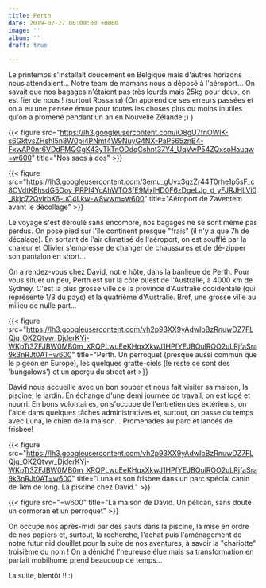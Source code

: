 ```yaml
---
title: Perth
date: 2019-02-27 00:00:00 +0000
image: ''
album: ''
draft: true

---
```

Le printemps s'installait doucement en Belgique mais d'autres horizons nous attendaient... Notre team de mamans nous a déposé à l'aéroport... On savait que nos bagages n'étaient pas très lourds mais 25kg pour deux, on est fier de nous ! (surtout Rossana) (On apprend de ses erreurs passées et on a eu une pensée émue pour toutes les choses plus ou moins inutiles qu'on a promené pendant un an en Nouvelle Zélande ;) )

{{< figure src="https://lh3.googleusercontent.com/iO8gU7fnOWlK-s6GktvsZHshI5n8W0pi4PNmt4W9NuyG4NX-PaP565znB4-FxwAP0nr6VDdPMQGgK43yTkTnODdqGshnt37Y4_UqVwP54ZQxsoHauqw=w600" title="Nos sacs à dos" >}}

{{< figure src="https://lh3.googleusercontent.com/3emu_gUvx3qzZr44T0rhe1p5sF_c8CVdtKEhsdG5Ooy_PRPI4YcAhWTO3fE9MxlHD0F6zDgeLJg_d_yFJRJHLVi0_8kjc72QvIrbX6-uC4Lkw-w8wwm=w600" title="Aéroport de Zaventem avant le décollage" >}}

Le voyage s'est déroulé sans encombre, nos bagages ne se sont même pas perdus. On pose pied sur l'île continent presque "frais" (il n'y a que 7h de décalage). En sortant de l'air climatisé de l'aéroport, on est soufflé par la chaleur et Olivier s'empresse de changer de chaussures et de dé-zipper son pantalon en short...

On a rendez-vous chez David, notre hôte, dans la banlieue de Perth. Pour vous situer un peu, Perth est sur la côte ouest de l'Australie, à 4000 km de Sydney. C'est la plus grosse ville de la province d'Australie occidentale (qui représente 1/3 du pays) et la quatrième d'Australie. Bref, une grosse ville au milieu de nulle part...

{{< figure src="https://lh3.googleusercontent.com/vh2p93XX9yAdwIbBzRnuwDZ7FLQjq_OK2Qtvw_DjderKYj-WKpTt3ZFJBW0MB0m_XRQPLwuEeKHqxXkwJ1HPfYEJBQulROO2uLRjfaSra9k3nRJt0AT=w600" title="Perth. Un perroquet (presque aussi commun que le pigeon en Europe), les quelques gratte-ciels (le reste ce sont des 'bungalows') et un aperçu du street art >}}

David nous accueille avec un bon souper et nous fait visiter sa maison, la piscine, le jardin. En échange d'une demi journée de travail, on est logé et nourri. En bons volontaires, on s'occupe de l'entretien des extérieurs, on l'aide dans quelques tâches administratives et, surtout, on passe du temps avec Luna, le chien de la maison... Promenades au parc et lancés de frisbee!

{{< figure src="https://lh3.googleusercontent.com/vh2p93XX9yAdwIbBzRnuwDZ7FLQjq_OK2Qtvw_DjderKYj-WKpTt3ZFJBW0MB0m_XRQPLwuEeKHqxXkwJ1HPfYEJBQulROO2uLRjfaSra9k3nRJt0AT=w600" title="Luna et son frisbee dans un parc spécial canin de 1km de long. La piscine chez David." >}}

{{< figure src="=w600" title="La maison de David. Un pélican, sans doute un cormoran et un perroquet" >}}

On occupe nos après-midi par des sauts dans la piscine, la mise en ordre de nos papiers et, surtout, la recherche, l'achat puis l'aménagement de notre futur nid douillet pour la suite de nos aventures, à savoir la "chariotte" troisième du nom ! On a déniché l'heureuse élue mais sa transformation en parfait mobilhome prend beaucoup de temps...

La suite, bientôt !! :)